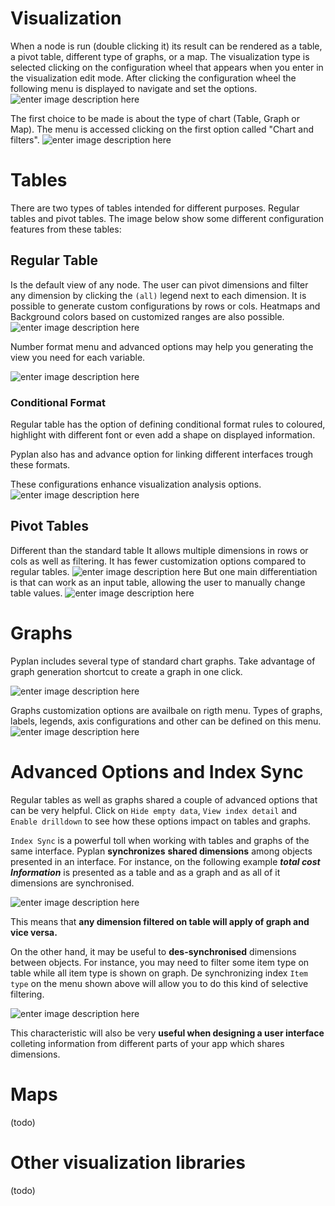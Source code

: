 # Visualization
When a node is run (double clicking it) its result can be rendered as a table, a pivot table, different type of graphs, or a map.
The visualization type is selected clicking on the configuration wheel that appears when you enter in the visualization edit mode. After clicking the configuration wheel the following menu is displayed to navigate and set the options.
![enter image description here](http://img.pyplan.org/viz-edit2.png)

The first choice to be made is about the type of chart (Table, Graph or Map). The menu is accessed clicking on the first option called "Chart and filters".
![enter image description here](http://img.pyplan.org/viz-viz-type1.png)


# Tables
There are two types of tables intended for different purposes. 
Regular tables and pivot tables.
The image below show some different configuration features from these tables:


## Regular Table
Is the default view of any node. The user can pivot dimensions and filter any dimension by clicking the `(all)` legend next to each dimension.
It is possible to generate custom configurations by rows or cols. Heatmaps and Background colors based on customized ranges are also possible.
 ![enter image description here](http://img.pyplan.org/viz-table-standard.png)
 
Number format menu and advanced options may help you generating the view you need for each variable.

![enter image description here](http://img.pyplan.org/Vizua_tables_format.png)

### Conditional Format
Regular table has the option of defining conditional format rules to coloured, highlight with different font or even add a shape on displayed information.

Pyplan also has and advance option for linking different interfaces trough these formats.

These configurations enhance visualization analysis options.
![enter image description here](http://img.pyplan.org/Vizua_cond_format.png)
## Pivot Tables
Different than the standard table It allows multiple dimensions in rows or cols as well as filtering.
It has fewer customization options compared to regular tables.
![enter image description here](http://img.pyplan.org/viz-tables-dif1.png)
But one main differentiation is that can work as an input table, allowing the user to manually change table values.
![enter image description here](http://img.pyplan.org/viz-edit-table.png)
# Graphs
Pyplan includes several type of standard chart graphs.
Take advantage of graph generation shortcut to create a graph in one click.

![enter image description here](http://img.pyplan.org/Visua_table_n_graph.png)

Graphs customization options are availbale on rigth menu. 
Types of graphs, labels, legends, axis configurations and other can be defined on this menu.
 ![enter image description here](http://img.pyplan.org/Visua_graph_cust.png)
# Advanced Options and Index Sync

Regular tables as well as graphs shared a couple of advanced options that can be very helpful. Click on  `Hide empty data`,  `View index detail` and  `Enable drilldown` to see how these options impact on tables and graphs.

`Index Sync` is a powerful toll when working with tables and graphs of the same interface.
Pyplan **synchronizes** **shared dimensions** among objects presented in an interface.
For instance, on the following example ***total cost Information*** is presented as a table and as a graph and as all of it dimensions are synchronised.

![enter image description here](http://img.pyplan.org/Visua_index_sync.png)

This means that **any dimension filtered on table will apply of graph and vice versa.**

On the other hand, it may be useful to **des-synchronised** dimensions between objects.
For instance, you may need to filter some item type on table while all item type is shown on graph.
De synchronizing index `Item type` on the menu shown above will allow you to do this kind of selective filtering.

![enter image description here](http://img.pyplan.org/Visua_index_des_sync.png)

This characteristic will also be very **useful when designing a user interface** colleting  information from different parts of your app which shares dimensions.

# Maps
(todo)
# Other visualization libraries
(todo)




<!--stackedit_data:
eyJoaXN0b3J5IjpbLTMyNDU4NjQwNCwtMTQyODUwMzcwNCwtMj
c3Nzc3ODE5LDEwNTEzMjI4NjMsLTE4ODQyMzA4NzMsODExNTI2
Njc0LDExNTQzMjM5ODYsMzA3NzExOTI1LDQ1MzkxOTMwNiwxMz
kyMzY4NTM4LC02NDU3NjExMjMsMTAxMTY5NjM3MiwtNzE2MTEw
NzM4LC0xMTIyODkwNjk1LC03NDQ5MjA4MjEsLTExMjI4OTA2OT
UsLTc0NDkyMDgyMSwtNzc5MDE4NjM5LC0yMTE4OTc2MTEyLDE5
NDg5NzU5ODFdfQ==
-->